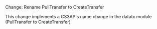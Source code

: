Change: Rename PullTransfer to CreateTransfer

This change implements a CS3APIs name change in the datatx module (PullTransfer to CreateTransfer)

